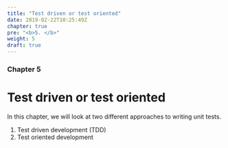 ```yaml
---
title: "Test driven or test oriented"
date: 2019-02-22T10:25:49Z
chapter: true
pre: "<b>5. </b>"
weight: 5
draft: true
---
```


### Chapter 5

# Test driven or test oriented

In this chapter, we will look at two different approaches to writing unit tests. 

1. Test driven development (TDD)
2. Test oriented development

